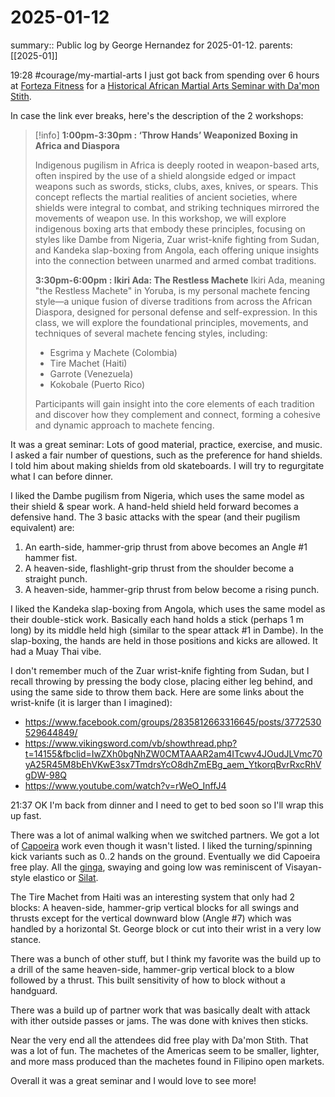 #  2025-01-12

summary:: Public log by George Hernandez for 2025-01-12.
parents: [[2025-01]]

19:28 #courage/my-martial-arts I just got back from spending over 6 hours at [Forteza Fitness](https://www.fortezafitness.com/) for a [Historical African Martial Arts Seminar with Da'mon Stith](https://fortezafma.sites.zenplanner.com/event.cfm?eventId=1B5F88C4-7FC7-40CA-BA6A-CA082225CD24).

In case the link ever breaks, here's the description of the 2 workshops:

> [!info]
> **1:00pm-3:30pm : ‘Throw Hands’ Weaponized Boxing in Africa and Diaspora**
> 
> Indigenous pugilism in Africa is deeply rooted in weapon-based arts, often inspired by the use of a shield alongside edged or impact weapons such as swords, sticks, clubs, axes, knives, or spears. This concept reflects the martial realities of ancient societies, where shields were integral to combat, and striking techniques mirrored the movements of weapon use. In this workshop, we will explore indigenous boxing arts that embody these principles, focusing on styles like Dambe from Nigeria, Zuar wrist-knife fighting from Sudan, and Kandeka slap-boxing from Angola, each offering unique insights into the connection between unarmed and armed combat traditions.
> 
> **3:30pm-6:00pm : Ikiri Ada: The Restless Machete**
> Ikiri Ada, meaning "the Restless Machete" in Yoruba, is my personal machete fencing style—a unique fusion of diverse traditions from across the African Diaspora, designed for personal defense and self-expression. In this class, we will explore the foundational principles, movements, and techniques of several machete fencing styles, including:
> - Esgrima y Machete (Colombia)
> - Tire Machet (Haiti)
> - Garrote (Venezuela)
> - Kokobale (Puerto Rico)
> 
> Participants will gain insight into the core elements of each tradition and discover how they complement and connect, forming a cohesive and dynamic approach to machete fencing.

It was a great seminar: Lots of good material, practice, exercise, and music. I asked a fair number of questions, such as the preference for hand shields. I told him about making shields from old skateboards. I will try to regurgitate what I can before dinner.

I liked the Dambe pugilism from Nigeria, which uses the same model as their shield & spear work. A hand-held shield held forward becomes a defensive hand. The 3 basic attacks with the spear (and their pugilism equivalent) are:
1. An earth-side, hammer-grip thrust from above becomes an Angle #1 hammer fist.
2. A heaven-side, flashlight-grip thrust from the shoulder become a straight punch.
3. A heaven-side, hammer-grip thrust from below become a rising punch.

I liked the Kandeka slap-boxing from Angola, which uses the same model as their double-stick work. Basically each hand holds a stick (perhaps 1 m long) by its middle held high (similar to the spear attack #1 in Dambe). In the slap-boxing, the hands are held in those positions and kicks are allowed. It had a Muay Thai vibe.

I don't remember much of the Zuar wrist-knife fighting from Sudan, but I recall throwing by pressing the body close, placing either leg behind, and using the same side to throw them back. Here are some links about the wrist-knife (it is larger than I imagined):
- https://www.facebook.com/groups/2835812663316645/posts/3772530529644849/
- https://www.vikingsword.com/vb/showthread.php?t=14155&fbclid=IwZXh0bgNhZW0CMTAAAR2am4ITcwv4JOudJLVmc70yA25R45M8bEhVKwE3sx7TmdrsYcO8dhZmEBg_aem_YtkorqBvrRxcRhVgDW-98Q
- https://www.youtube.com/watch?v=rWeO_InffJ4

21:37 OK I'm back from dinner and I need to get to bed soon so I'll wrap this up fast. 

There was a lot of animal walking when we switched partners. We got a lot of [Capoeira](https://en.wikipedia.org/wiki/Capoeira) work even though it wasn't listed. I liked the turning/spinning kick variants such as 0..2 hands on the ground. Eventually we did Capoeira free play. All the [ginga](https://en.wikipedia.org/wiki/Ginga_(capoeira)), swaying and going low was reminiscent of Visayan-style elastico or [Silat](https://en.wikipedia.org/wiki/Silat).

The Tire Machet from Haiti was an interesting system that only had 2 blocks: A heaven-side, hammer-grip vertical blocks for all swings and thrusts except for the vertical downward blow (Angle #7) which was handled by a horizontal St. George block or cut into their wrist in a very low stance.

There was a bunch of other stuff, but I think my favorite was the build up to a drill of the same heaven-side, hammer-grip vertical block to a blow followed by a thrust. This built sensitivity of how to block without a handguard.

There was a build up of partner work that was basically dealt with attack with ither outside passes or jams. The was done with knives then sticks.

Near the very end all the attendees did free play with Da'mon Stith. That was a lot of fun. The machetes of the Americas seem to be smaller, lighter, and more mass produced than the machetes found in Filipino open markets.

Overall it was a great seminar and I would love to see more!
